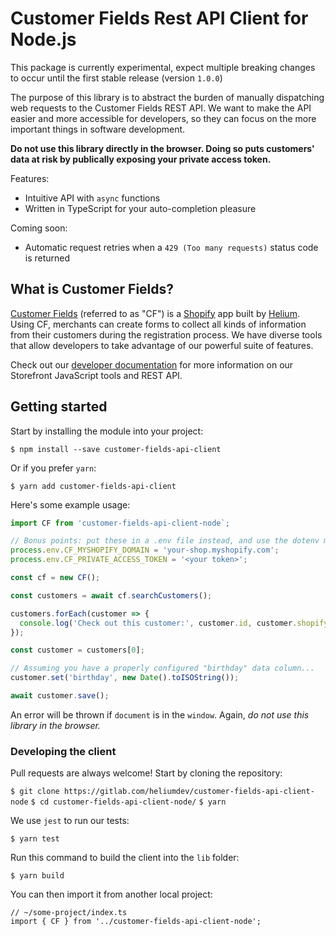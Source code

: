 # Customer Fields Rest API Client for Node.js

This package is currently experimental, expect multiple breaking changes to occur until the first stable release (version `1.0.0`)

The purpose of this library is to abstract the burden of manually dispatching web requests to the Customer Fields REST API. We want to make the API easier and more accessible for developers, so they can focus on the more important things in software development.

**Do not use this library directly in the browser. Doing so puts customers' data at risk by publically exposing your private access token.**

Features:

- Intuitive API with `async` functions
- Written in TypeScript for your auto-completion pleasure

Coming soon:

- Automatic request retries when a `429 (Too many requests)` status code is returned

## What is Customer Fields?

[Customer Fields](https://apps.shopify.com/customr) (referred to as "CF") is a [Shopify](https://www.shopify.com/) app built by [Helium](https://heliumdev.com/). Using CF, merchants can create forms to collect all kinds of information from their customers during the registration process. We have diverse tools that allow developers to take advantage of our powerful suite of features.

Check out our [developer documentation](https://developers.customerfields.com/) for more information on our Storefront JavaScript tools and REST API.

## Getting started

Start by installing the module into your project:

`$ npm install --save customer-fields-api-client`

Or if you prefer `yarn`:

`$ yarn add customer-fields-api-client`

Here's some example usage:

```typescript
import CF from 'customer-fields-api-client-node`;

// Bonus points: put these in a .env file instead, and use the dotenv module to load it!
process.env.CF_MYSHOPIFY_DOMAIN = 'your-shop.myshopify.com';
process.env.CF_PRIVATE_ACCESS_TOKEN = '<your token>';

const cf = new CF();

const customers = await cf.searchCustomers();

customers.forEach(customer => {
  console.log('Check out this customer:', customer.id, customer.shopify_id);
});

const customer = customers[0];

// Assuming you have a properly configured "birthday" data column...
customer.set('birthday', new Date().toISOString());

await customer.save();
```

An error will be thrown if `document` is in the `window`. Again, *do not use this library in the browser.*

### Developing the client

Pull requests are always welcome! Start by cloning the repository:

`$ git clone https://gitlab.com/heliumdev/customer-fields-api-client-node`
`$ cd customer-fields-api-client-node/`
`$ yarn`

We use `jest` to run our tests:

`$ yarn test`

Run this command to build the client into the `lib` folder:

`$ yarn build` 

You can then import it from another local project:

```
// ~/some-project/index.ts
import { CF } from '../customer-fields-api-client-node';
```
